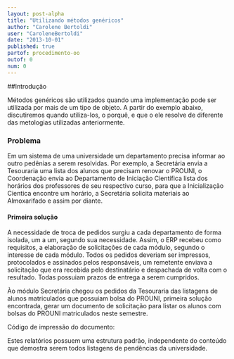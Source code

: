 ```yaml
---
layout: post-alpha
title: "Utilizando métodos genéricos"
author: "Carolene Bertoldi"
user: "CaroleneBertoldi"
date: "2013-10-01"
published: true
partof: procedimento-oo
outof: 0
num: 0
---
```


##Introdução 

Métodos genéricos são utilizados quando uma implementação pode ser utilizada por mais de um tipo de objeto.
A partir do exemplo abaixo, discutiremos quando utiliza-los, o porquê, e que o ele resolve de diferente das
metologias utilizadas anteriormente.

### Problema

Em um sistema de uma universidade um departamento precisa informar ao outro pedênias a serem resolvidas.
Por exemplo, a Secretária envia a Tesouraria uma lista dos alunos que precisam renovar o PROUNI, 
o Coordenação envia ao Departamento de Iniciação Científica lista dos horários dos professores de seu 
respectivo curso, para que a Inicialização Cientica encontre um horário, a Secretária solicita materiais
ao Almoxarifado e assim por diante.

#### Primeira solução

A necessidade de troca de pedidos surgiu a cada departamento de forma isolada, um a um, segundo 
sua necessidade. Assim, o ERP recebeu como requisitos, a elaboração de solicitações de cada módulo, 
segundo o interesse de cada módulo. Todos os pedidos deveriam ser impressos, protocolados e assinados
pelos responsáveis, um remetente enviava a solicitação que era recebida pelo destinatário e despachada
de volta com o resultado. Todas possuiam prazos de entrega a serem cumpridos.

Ào módulo Secretária chegou os pedidos da Tesouraria das listagens de alunos matriculados que possuiam 
bolsa do PROUNI, primeira solução encontrada, gerar um documento de solicitação para listar os alunos
com bolsas do PROUNI matriculados neste semestre.

Código de impressão do documento:






Estes relatórios possuem uma estrutura padrão, independente do conteúdo que demostra serem todos listagens
de pendências da universidade.
